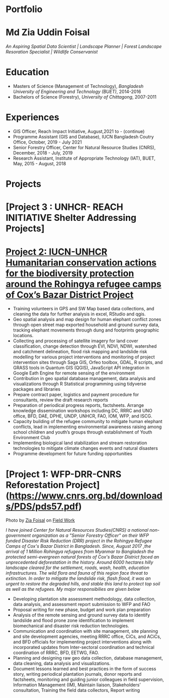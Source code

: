 # Portfolio
# Md Zia Uddin Foisal
*An Aspiring Spatial Data Scientist | Landscape Planner | Forest Landscape Resoration Specialist | Wildlife  Conservanist*

# Education
* Masters of Science (Management of Technology), *Bangladesh University of Engineering and Technology (BUET)*, 2014-2016
* Bachelors of Science (Forestry), *University of Chittagong*, 2007-2011
# Experiences
* GIS Officer, Reach Impact Initiative, August,2021 to - (continue)
* Programme Assistant (GIS and Database), IUCN Bangladesh Coutry Office, October, 2019 - July 2021
* Senior Forestry Officer, Center for Natural Resource Studies (CNRS), December, 2018 - July, 2019
* Research Assistant, Institute of Appropriate Technology (IAT), BUET, May, 2015 - August, 2018
# Projects
# [Project 3 : UNHCR- REACH INITIATIVE Shelter Addressing Projects]
# [Project 2: IUCN-UNHCR Humanitarian conservation actions for the biodiversity protection around the Rohingya refugee camps of Cox’s Bazar District Project](https://www.unhcr.org/news/briefing/2018/3/5a9e919a4/wildlife-risks-add-challenges-refugee-response-bangladesh.html)
* Training volunteers in GPS and SW Map based data collections, and cleaning the data for further analysis in excel, RStudio and qgis.
* Geo spatial analysis and map design for human elephant conflict zones through open street map exported household and ground survey data, tracking elephant movements through dung and footprints geographic locations.
* Collecting and processing of satellite imagery for land cover classification, change detection through EVI, NDVI, NDWI, watershed and catchment delineation, flood risk mapping and landslide risk modelling for various project interventions and monitoring of project intervention sites through Saga GIS, Orfeo toolbox, GDAL, R scripts, and GRASS tools in Quantum GIS (QGIS), JavaScript API integration in Google Eath Engine for remote sensing of the environment
* Contribution in geo spatial database management, data analysis and visualizations through R Statistical programming using tidyverse packages and libraries
* Prepare contract paper, logistics and payment procedure for consultants, review the draft research reports
* Preparation of periodical progress reports, factsheets. Arrange knowledge dissemination workshops including DC, RRRC and UNO office, BFD, DAE, DPHE, UNDP, UNHCR, FAO, IOM, WFP, and ISCG.
* Capacity building of the refugee community to mitigate human elephant conflicts, lead in implementing environmental awareness raising among school children and youth’s groups through establishment of Youth Environment Club
* Implementing biological land stabilization and stream restoration technologies to mitigate climate changes events and natural disasters
* Programme development for future funding opportunities
# [Project 1: WFP-DRR-CNRS Reforestation Project] (https://www.cnrs.org.bd/downloads/PDS/pds57.pdf)
Photo by <a href="https://drive.google.com/file/d/1IYpAksYrPqASZpoP6JpPAXVX2RtOR1RzKg/view?usp=sharing">Zia Foisal</a> on <a href="https://drive.google.com/file/d/1IYpAksYrPqASZpoP6JpPAXVX2RtOR1RzKg/view?usp=sharing">Field Work</a>

*I have joined Center for Natural Resources Studies(CNRS) a national non-government organization as a "Senior Forestry Officer" on their WFP funded Disaster Risk Reduction (DRR) project in the Rohingya Refugee Camps of Cox's Bazar District in Bangladesh. Since, August 2017 ,the arrival of 1 Million Rohingya refugees from Myanmar to Bangladesh the protected semi-evergreen natural forests of Cox's Bazar District faced an unprecedented deforestation in the history. Around 6000 hectares hilly landscape cleared for the settlement, roads, wash, health, education infrastructures. The wild flora and fauna of this region face threat to extinction. In order to mitigate the landslide risk, flash flood, it was an urgent to restore the degraded hills, and stable this land to protect top soil as well as the refugees. My major responsibilies are given below*
* Developing plantation site assessment methodology, data collection, data analysis, and assessment report submission to WFP and FAO
* Proposal writing for new phase, budget and work plan preparation
* Analysis of the remote sensing and ground survey data to identify landslide and flood prone zone identification to implement biomechanical and disaster risk reduction technologies.
* Communication and coordination with site management, site planning and site development agencies, meeting RRRC office, CiCs, and ACiCs, and BFD officials for implementing project interventions along with incorporated updates from Inter-sectoral coordination and technical coordination of RRRC, BFD, EETWG, FAO.
* Planning and designing raw geo data collection, database management, data cleaning, data analysis and visualizations.
* Document lessons learned and best practices in the form of success story, writing periodical plantation journals, donor reports and factsheets, monitoring and guiding junior colleagues in field supervision, Information Management (IM), Maintain liaison, Stakeholders’ consultation, Training the field data collectors, Report writing
